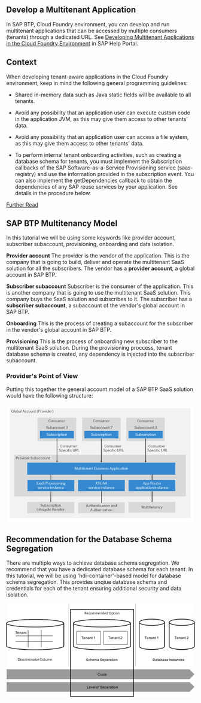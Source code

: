 ## Develop a Multitenant Application

In SAP BTP, Cloud Foundry environment, you can develop and run multitenant applications that can be accessed by multiple consumers (tenants) through a dedicated URL. See [Developing Multitenant Applications in the Cloud Foundry Environment](https://help.sap.com/docs/BTP/65de2977205c403bbc107264b8eccf4b/5e8a2b74e4f2442b8257c850ed912f48.html?version=Cloud) in SAP Help Portal.

## Context
When developing tenant-aware applications in the Cloud Foundry environment, keep in mind the following general programming guidelines:

- Shared in-memory data such as Java static fields will be available to all tenants.

- Avoid any possibility that an application user can execute custom code in the application JVM, as this may give them access to other tenants' data.

- Avoid any possibility that an application user can access a file system, as this may give them access to other tenants' data.

- To perform internal tenant onboarding activities, such as creating a database schema for tenants, you must implement the Subscription callbacks of the SAP Software-as-a-Service Provisioning service (saas-registry) and use the information provided in the subscription event. You can also implement the getDependencies callback to obtain the dependencies of any SAP reuse services by your application. See details in the procedure below.

[Further Read](https://help.sap.com/products/BTP/65de2977205c403bbc107264b8eccf4b/ff540477f5404e3da2a8ce23dcee602a.html)

## SAP BTP Multitenancy Model

In this tutorial we will be using some keywords like provider account, subscriber subaccount, provisioning, onboarding and data isolation. 

**Provider account** 
The provider is the vendor of the application. This is the company that is going to build, deliver and operate the multitenant SaaS solution for all the subscribers. The vendor has a **provider account**, a global account in SAP BTP.

**Subscriber subaccount** 
Subscriber is the consumer of the application. This is another company that is going to use the multitenant SaaS solution. This company buys the SaaS solution and subscribes to it. The subscriber has a **subscriber subaccount**, a subaccount of the vendor's global account in SAP BTP.

**Onboarding**
This is the process of creating a subaccount for the subscriber in the vendor's global account in SAP BTP.

**Provisioning** 
This is the process of onboarding new subscriber to the multitenant SaaS solution. During the provisioning proccess, tenant database schema is created, any dependency is injected into the subscriber subaccount.

### **Provider's Point of View** 

Putting this together the general account model of a SAP BTP SaaS solution would have the following structure:

![Account Model](./images/accountmodel.png)

## Recommendation for the Database Schema Segregation

There are multiple ways to achieve database schema segregation. We recommend that you have a dedicated database schema for each tenant. In this tutorial, we will be using 'hdi-container'-based model for database schema segregation. This provides unqiue database schema and credentials for each of the tenant ensuring additional security and data isolation.

![Database schema recommendation](./images/tenantdataseperation.jpeg)
